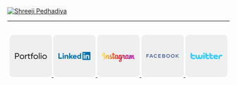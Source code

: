 <a href="https://github.com/shreejilucifer" target="_blank" rel="noopener">
    <img alt="Shreeji Pedhadiya" src="images/cover.gif" />
</a>
<br />

<hr/>
<br />
<div align="center" >
<a href="https://shreejipedhadiya.in" target="_blank" style="margin: 0 auto;" rel="noopener">
    <img alt="Portfolio" src="images/portfolio.svg" width="19%" />
</a>
<a href="https://www.linkedin.com/in/shreejipedhadiya/" target="_blank" rel="noopener">
<img alt="LinkedIn" src="images/linkedin.svg" width="19%" />
</a>
<a href="https://instagram.com/shreeji_/" target="_blank" rel="noopener">
<img alt="Instagram" src="images/instagram.svg" width="19%" />
</a>
<a href="https://facebook.com/shreeji.lucifer" target="_blank" rel="noopener">
<img alt="Facebook" src="images/facebook.svg" width="19%" />
</a>
<a href="https://twitter.com/lucifershreeji" target="_blank" rel="noopener">
<img alt="Twitter" src="images/twitter.svg" width="19%" />
</a>
</div>
